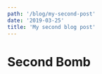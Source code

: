 ```yaml
---
path: '/blog/my-second-post'
date: '2019-03-25'
title: 'My second blog post'
---
```


# Second Bomb
